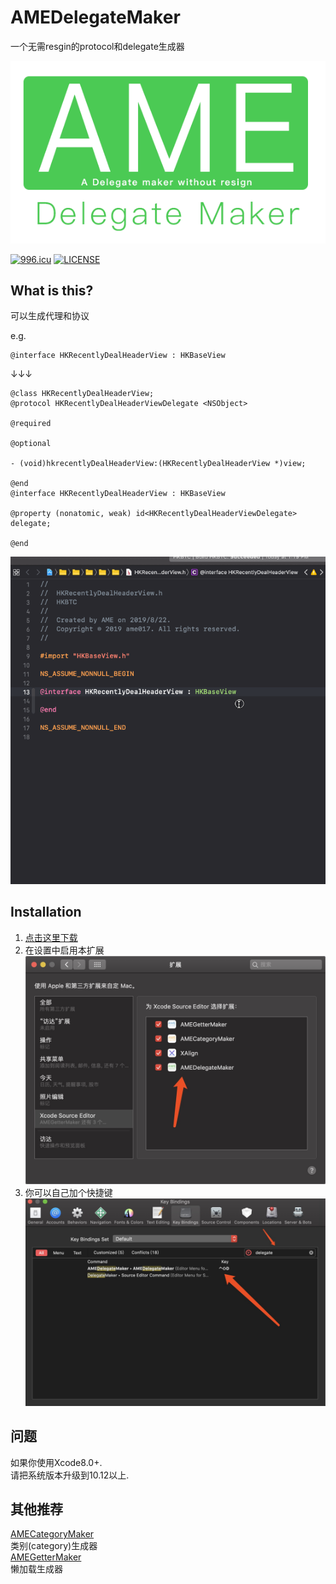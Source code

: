 # AMEDelegateMaker
一个无需resgin的protocol和delegate生成器<br>

![](Display/ADM-intro.png)

[![996.icu](https://img.shields.io/badge/link-996.icu-red.svg)](https://996.icu) [![LICENSE](https://img.shields.io/badge/license-NPL%20(The%20996%20Prohibited%20License)-blue.svg)](https://github.com/996icu/996.ICU/blob/master/LICENSE)



## What is this?
可以生成代理和协议

e.g.
```
@interface HKRecentlyDealHeaderView : HKBaseView
```
↓↓↓
```
@class HKRecentlyDealHeaderView;
@protocol HKRecentlyDealHeaderViewDelegate <NSObject>

@required

@optional

- (void)hkrecentlyDealHeaderView:(HKRecentlyDealHeaderView *)view;

@end
@interface HKRecentlyDealHeaderView : HKBaseView

@property (nonatomic, weak) id<HKRecentlyDealHeaderViewDelegate> delegate;

@end
```
![](Display/delegateMaker.gif)

## Installation
1. [点击这里下载](Product/AMEDelegateMaker.zip)<br>
2. 在设置中启用本扩展<br>
![](Display/ext.png)
3. 你可以自己加个快捷键 <br>
![](Display/binding.png)

## 问题
如果你使用Xcode8.0+.<br>
请把系统版本升级到10.12以上.<br>

## 其他推荐
[AMECategoryMaker](https://github.com/ame017/AMECategoryMaker) <br>
类别(category)生成器<br>
[AMEGetterMaker](https://github.com/ame017/AMEGetterMaker) <br>
懒加载生成器
